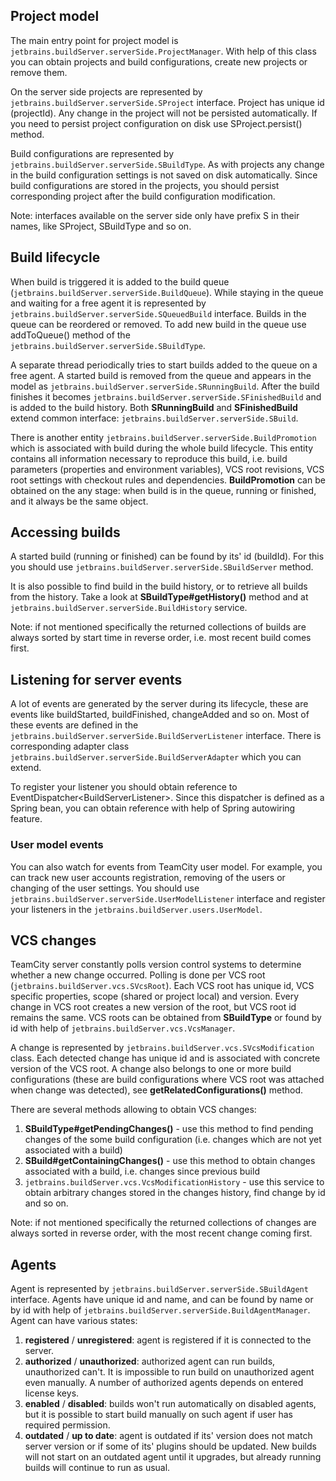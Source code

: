 [//]: # (title: Server-side Object Model)
[//]: # (auxiliary-id: Server-side+Object+Model.html)



## Project model

The main entry point for project model is `jetbrains.buildServer.serverSide.ProjectManager`. With help of this class you can obtain projects and build configurations, create new projects or remove them.

On the server side projects are represented by `jetbrains.buildServer.serverSide.SProject` interface. Project has unique id (projectId). Any change in the project will not be persisted automatically. If you need to persist project configuration on disk use SProject.persist() method.

Build configurations are represented by `jetbrains.buildServer.serverSide.SBuildType`. As with projects any change in the build configuration settings is not saved on disk automatically. Since build configurations are stored in the projects, you should persist corresponding project after the build configuration modification.

<note>

Note: interfaces available on the server side only have prefix S in their names, like SProject, SBuildType and so on.
</note>

## Build lifecycle

When build is triggered it is added to the build queue (`jetbrains.buildServer.serverSide.BuildQueue`). While staying in the queue and waiting for a free agent it is represented by `jetbrains.buildServer.serverSide.SQueuedBuild` interface. Builds in the queue can be reordered or removed. To add new build in the queue use addToQueue() method of the `jetbrains.buildServer.serverSide.SBuildType`.

A separate thread periodically tries to start builds added to the queue on a free agent. A started build is removed from the queue and appears in the model as `jetbrains.buildServer.serverSide.SRunningBuild`. After the build finishes it becomes `jetbrains.buildServer.serverSide.SFinishedBuild` and is added to the build history. Both __SRunningBuild__ and __SFinishedBuild__ extend common interface: `jetbrains.buildServer.serverSide.SBuild`.

There is another entity `jetbrains.buildServer.serverSide.BuildPromotion` which is associated with build during the whole build lifecycle. This entity contains all information necessary to reproduce this build, i.e. build parameters (properties and environment variables), VCS root revisions, VCS root settings with checkout rules and dependencies. __BuildPromotion__ can be obtained on the any stage: when build is in the queue, running or finished, and it always be the same object.

## Accessing builds

A started build (running or finished) can be found by its' id (buildId). For this you should use `jetbrains.buildServer.serverSide.SBuildServer` method.

It is also possible to find build in the build history, or to retrieve all builds from the history. Take a look at __SBuildType#getHistory()__ method and at `jetbrains.buildServer.serverSide.BuildHistory` service.

<note>

Note: if not mentioned specifically the returned collections of builds are always sorted by start time in reverse order, i.e. most recent build comes first.
</note>

## Listening for server events

A lot of events are generated by the server during its lifecycle, these are events like buildStarted, buildFinished, changeAdded and so on. Most of these events are defined in the `jetbrains.buildServer.serverSide.BuildServerListener` interface. There is corresponding adapter class `jetbrains.buildServer.serverSide.BuildServerAdapter` which you can extend.

To register your listener you should obtain reference to EventDispatcher&lt;BuildServerListener&gt;. Since this dispatcher is defined as a Spring bean, you can obtain reference with help of Spring autowiring feature.

### User model events

You can also watch for events from TeamCity user model. For example, you can track new user accounts registration, removing of the users or changing of the user settings. You should use `jetbrains.buildServer.serverSide.UserModelListener` interface and register your listeners in the `jetbrains.buildServer.users.UserModel`.

## VCS changes

TeamCity server constantly polls version control systems to determine whether a new change occurred. Polling is done per VCS root (`jetbrains.buildServer.vcs.SVcsRoot`). Each VCS root has unique id, VCS specific properties, scope (shared or project local) and version. Every change in VCS root creates a new version of the root, but VCS root id remains the same. VCS roots can be obtained from __SBuildType__ or found by id with help of `jetbrains.buildServer.vcs.VcsManager`.

A change is represented by `jetbrains.buildServer.vcs.SVcsModification` class. Each detected change has unique id and is associated with concrete version of the VCS root. A change also belongs to one or more build configurations (these are build configurations where VCS root was attached when change was detected), see __getRelatedConfigurations()__ method.

There are several methods allowing to obtain VCS changes:
1. __SBuildType#getPendingChanges()__ \- use this method to find pending changes of the some build configuration (i.e. changes which are not yet associated with a build)
2. __SBuild#getContainingChanges()__ \- use this method to obtain changes associated with a build, i.e. changes since previous build
3. `jetbrains.buildServer.vcs.VcsModificationHistory` \- use this service to obtain arbitrary changes stored in the changes history, find change by id and so on.
<note>

Note: if not mentioned specifically the returned collections of changes are always sorted in reverse order, with the most recent change coming first.
</note>

## Agents

Agent is represented by `jetbrains.buildServer.serverSide.SBuildAgent` interface. Agents have unique id and name, and can be found by name or by id with help of `jetbrains.buildServer.serverSide.BuildAgentManager`. Agent can have various states:
1. __registered__ / __unregistered__: agent is registered if it is connected to the server.
2. __authorized__ / __unauthorized__: authorized agent can run builds, unauthorized can't. It is impossible to run build on unauthorized agent even manually. A number of authorized agents depends on entered license keys.
3. __enabled__ / __disabled__: builds won't run automatically on disabled agents, but it is possible to start build manually on such agent if user has required permission.
4. __outdated__ / __up to date__: agent is outdated if its' version does not match server version or if some of its' plugins should be updated. New builds will not start on an outdated agent until it upgrades, but already running builds will continue to run as usual.